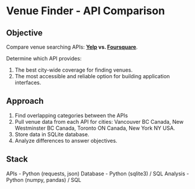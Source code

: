 # Venue Finder - API Comparison

## Objective
Compare venue searching APIs: **[Yelp](https://www.yelp.com/developers/documentation/v3/get_started) vs. [Foursquare](https://developer.foursquare.com/places)**.

Determine which API provides:
1. The best city-wide coverage for finding venues.
2. The most accessible and reliable option for building application interfaces.

## Approach
1. Find overlapping categories between the APIs
2. Pull venue data from each API for cities: Vancouver BC Canada, New Westminster BC Canada, Toronto ON Canada, New York NY USA.
3. Store data in SQLite database.
4. Analyze differences to answer objectives.

## Stack
APIs - Python (requests, json)
Database - Python (sqlite3) / SQL
Analysis - Python (numpy, pandas) / SQL
